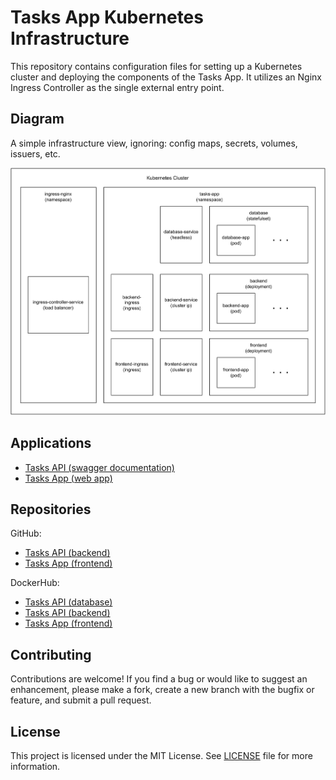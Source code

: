 # Tasks App Kubernetes Infrastructure

This repository contains configuration files for setting up a Kubernetes cluster and deploying the components of the Tasks App. It utilizes an Nginx Ingress Controller as the single external entry point.

## Diagram

A simple infrastructure view, ignoring: config maps, secrets, volumes, issuers, etc.

![diagram](diagram.svg)

## Applications

- [Tasks API (swagger documentation)](https://git.tasks.api.sesaque.com/api/v1/swagger-ui/index.html)
- [Tasks App (web app)](https://git.tasks.sesaque.com/)

## Repositories

GitHub:

- [Tasks API (backend)](https://github.com/sesaquecruz/java-tasks-api)
- [Tasks App (frontend)](https://github.com/sesaquecruz/react-tasks-app)

DockerHub:

- [Tasks API (database)](https://hub.docker.com/r/sesaquecruz/mysql-tasks-database/tags)
- [Tasks API (backend)](https://hub.docker.com/r/sesaquecruz/java-tasks-api/tags)
- [Tasks App (frontend)](https://hub.docker.com/r/sesaquecruz/react-tasks-app/tags)

## Contributing

Contributions are welcome! If you find a bug or would like to suggest an enhancement, please make a fork, create a new branch with the bugfix or feature, and submit a pull request.

## License

This project is licensed under the MIT License. See [LICENSE](./LICENSE) file for more information.
